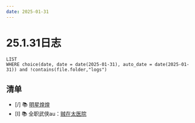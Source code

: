 ```yaml
---
date: 2025-01-31
---
```


# 25.1.31日志

```dataview
LIST
WHERE choice(date, date = date(2025-01-31), auto_date = date(2025-01-31)) and !contains(file.folder,"logs")
```

## 清单

- [/] 📚 [明星煌煌](../QZ/明星煌煌.md)
- [I] 📚 全职武侠au：[贼在太医院](../QZ/贼在太医院.md)
